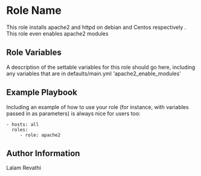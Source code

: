 Role Name
=========

This role installs apache2 and httpd on debian and Centos respectively .
This role even enables apache2 modules



Role Variables
--------------

A description of the settable variables for this role should go here, including any variables that are in defaults/main.yml
'apache2_enable_modules'



Example Playbook
----------------

Including an example of how to use your role (for instance, with variables passed in as parameters) is always nice for users too:

    - hosts: all
      roles:
         - role: apache2


Author Information
------------------

Lalam Revathi
